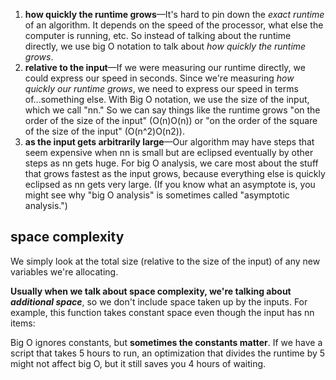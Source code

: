 1. **how quickly the runtime grows**—It's hard to pin down the *exact runtime* of an algorithm. It depends on the speed of the processor, what else the computer is running, etc. So instead of talking about the runtime directly, we use big O notation to talk about *how quickly the runtime grows*.
2. **relative to the input**—If we were measuring our runtime directly, we could express our speed in seconds. Since we're measuring *how quickly our runtime grows*, we need to express our speed in terms of...something else. With Big O notation, we use the size of the input, which we call "nn." So we can say things like the runtime grows "on the order of the size of the input" (O(n)O(n)) or "on the order of the square of the size of the input" (O(n^2)O(n​2​​)).
3. **as the input gets arbitrarily large**—Our algorithm may have steps that seem expensive when nn is small but are eclipsed eventually by other steps as nn gets huge. For big O analysis, we care most about the stuff that grows fastest as the input grows, because everything else is quickly eclipsed as nn gets very large. (If you know what an asymptote is, you might see why "big O analysis" is sometimes called "asymptotic analysis.")

space complexity
----------------

We simply look at the total size (relative to the size of the input) of any new variables we're allocating.

**Usually when we talk about space complexity, we're talking about *additional space***, so we don't include space taken up by the inputs. For example, this function takes constant space even though the input has nn items:

Big O ignores constants, but **sometimes the constants matter**. If we have a script that takes 5 hours to run, an optimization that divides the runtime by 5 might not affect big O, but it still saves you 4 hours of waiting.